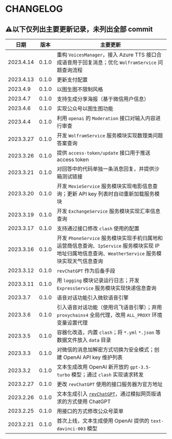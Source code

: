 # CHANGELOG
## ⚠️以下仅列出主要更新记录，未列出全部 commit
|日期|版本|主要更新|
|----|---|-------|
|2023.4.14|0.1.0|重构 `VoicesManager`，接入 Azure TTS 接口合成语音用于回复消息；优化 `WolframService` 问题查询流程
|2023.4.13|0.1.0|更新支付配置
|2023.4.9|0.1.0|以图生图不限制风格
|2023.4.7|0.1.0|支持生成分享海报（基于微信用户信息）
|2023.4.6|0.1.0|实现公众号以图生图功能
|2023.4.4|0.1.0|利用 `openai` 的 `Moderation` 接口对输入内容进行审查|
|2023.3.27|0.1.0|开发 `WolframService` 服务模块实现数理类问题答案查询|
|2023.3.26|0.1.0|提供 `access-token/update` 接口用于推送 access token|
|2023.3.21|0.1.0|对回答中的代码单独一条消息回复，并提供沙箱测试链接|
|2023.3.20|0.1.0|开发 `MovieService` 服务模块实现电影信息查询；更新 API key 列表时自动重新加载服务模块|
|2023.3.19|0.1.0|开发 `ExchangeService` 服务模块实现汇率信息查询|
|2023.3.17|0.1.0|支持通过接口修改 `clash` 使用的配置|
|2023.3.16|0.1.0|开发 `PhoneService` 服务模块实现手机归属地和运营商信息查询、`IpService` 服务模块实现 IP 地址归属地信息查询、`WeatherService` 服务模块实现天气信息查询|
|2023.3.12|0.1.0|`revChatGPT` 作为后备手段|
|2023.3.11|0.1.0|用 `logging` 模块记录运行日志；开发 `ExpressService` 服务模块实现快递信息查询|
|2023.3.7|0.1.0|语音对话功能引入微软语音引擎|
|2023.3.6|0.1.0|引入语音对话功能（使用讯飞语音引擎）；弃用 `proxychains4` 全局代理，改用 `ALL_PROXY` 环境变量设置代理|
|2023.3.5|0.1.0|容器化改造，内置 `clash`；将 `*.yml` `*.json` 等数据文件放入 `data` 目录|
|2023.3.3|0.1.0|对微信的消息加解密方式切换为安全模式；创建 OpenAI API key 维护列表|
|2023.3.2|0.1.0|文本生成改用 OpenAI 新开放的 `gpt-3.5-turbo` 模型；通过 `clash` 实现请求转发|
|2023.2.27|0.1.0|更改 `revChatGPT` 使用的接口服务器为官方地址|
|2023.2.26|0.1.0|文本生成引入 [`revChatGPT`](https://github.com/acheong08/ChatGPT)，通过模拟网页版请求的方式使用 ChatGPT|
|2023.2.25|0.1.0|用接口的方式修改公众号菜单|
|2023.2.21|0.1.0|首次上线，文本生成使用 OpenAI 提供的 `text-davinci-003` 模型|